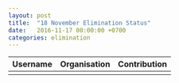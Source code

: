 ```yaml
---
layout: post
title:  "18 November Elimination Status"
date:   2016-11-17 00:00:00 +0700
categories: elimination
---
```


| Username     | Organisation | Contribution
| ------------ | ------------ | ------------
|    |        | 
